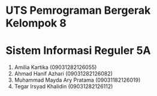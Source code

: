 # UTS Pemrograman Bergerak Kelompok 8
# Sistem Informasi Reguler 5A

1. Amilia Kartika (09031282126055)
2. Ahmad Hanif Azhari (09031282126082)
3. Muhammad Mayda Ary Pratama (09031182126019)
4. Tegar Irsyad Khalidin (09031282126112)

